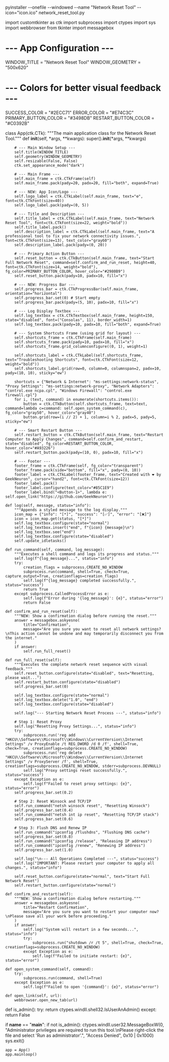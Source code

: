 
pyinstaller --onefile --windowed --name "Network Reset Tool" --icon="icon.ico" network_reset_tool.py


import customtkinter as ctk
import subprocess
import ctypes
import sys
import webbrowser
from tkinter import messagebox

# --- App Configuration ---
WINDOW_TITLE = "Network Reset Tool"
WINDOW_GEOMETRY = "500x620"

# --- Colors for better visual feedback ---
SUCCESS_COLOR = "#2ECC71"
ERROR_COLOR = "#E74C3C"
PRIMARY_BUTTON_COLOR = "#3498DB"
RESTART_BUTTON_COLOR = "#C0392B"


class App(ctk.CTk):
    """The main application class for the Network Reset Tool."""
    def __init__(self, *args, **kwargs):
        super().__init__(*args, **kwargs)

        # --- Main Window Setup ---
        self.title(WINDOW_TITLE)
        self.geometry(WINDOW_GEOMETRY)
        self.resizable(False, False)
        ctk.set_appearance_mode("dark")

        # --- Main Frame ---
        self.main_frame = ctk.CTkFrame(self)
        self.main_frame.pack(pady=20, padx=20, fill="both", expand=True)
        
        # --- NEW: App Icon/Logo ---
        self.logo_label = ctk.CTkLabel(self.main_frame, text="⚙️", font=ctk.CTkFont(size=40))
        self.logo_label.pack(pady=(0, 5))

        # --- Title and Description ---
        self.title_label = ctk.CTkLabel(self.main_frame, text="Network Reset Tool", font=ctk.CTkFont(size=22, weight="bold"))
        self.title_label.pack()
        self.description_label = ctk.CTkLabel(self.main_frame, text="A professional tool to fix your network connectivity issues.", font=ctk.CTkFont(size=13), text_color="gray60")
        self.description_label.pack(pady=(0, 20))

        # --- Primary Action Button ---
        self.reset_button = ctk.CTkButton(self.main_frame, text="Start Full Network Reset", command=self.confirm_and_run_reset, height=40, font=ctk.CTkFont(size=14, weight="bold"), fg_color=PRIMARY_BUTTON_COLOR, hover_color="#2980B9")
        self.reset_button.pack(pady=10, padx=10, fill="x")
        
        # --- NEW: Progress Bar ---
        self.progress_bar = ctk.CTkProgressBar(self.main_frame, orientation="horizontal")
        self.progress_bar.set(0) # Start empty
        self.progress_bar.pack(pady=(5, 10), padx=10, fill="x")

        # --- Log Display Textbox ---
        self.log_textbox = ctk.CTkTextbox(self.main_frame, height=150, state="disabled", font=("Consolas", 11), border_width=1)
        self.log_textbox.pack(pady=10, padx=10, fill="both", expand=True)

        # --- System Shortcuts Frame (using grid for layout) ---
        self.shortcuts_frame = ctk.CTkFrame(self.main_frame)
        self.shortcuts_frame.pack(pady=10, padx=10, fill="x")
        self.shortcuts_frame.grid_columnconfigure((0, 1), weight=1)

        self.shortcuts_label = ctk.CTkLabel(self.shortcuts_frame, text="Troubleshooting Shortcuts", font=ctk.CTkFont(size=12, weight="bold"))
        self.shortcuts_label.grid(row=0, column=0, columnspan=2, padx=10, pady=(10, 10), sticky="ew")

        shortcuts = {"Network & Internet": "ms-settings:network-status", "Proxy Settings": "ms-settings:network-proxy", "Network Adapters": "control.exe ncpa.cpl", "Windows Firewall": "control.exe firewall.cpl"}
        for i, (text, command) in enumerate(shortcuts.items()):
            button = ctk.CTkButton(self.shortcuts_frame, text=text, command=lambda c=command: self.open_system_command(c), fg_color="gray50", hover_color="gray40")
            button.grid(row=(i // 2) + 1, column=i % 2, padx=5, pady=5, sticky="ew")
            
        # --- Smart Restart Button ---
        self.restart_button = ctk.CTkButton(self.main_frame, text="Restart Computer to Apply Changes", command=self.confirm_and_restart, state="disabled", fg_color=RESTART_BUTTON_COLOR, hover_color="#A93226")
        self.restart_button.pack(pady=(10, 0), padx=10, fill="x")

        # --- Footer ---
        footer_frame = ctk.CTkFrame(self, fg_color="transparent")
        footer_frame.pack(side="bottom", fill="x", pady=(0, 10))
        footer_label = ctk.CTkLabel(footer_frame, text="Created with ❤️ by GeekNeuron", cursor="hand2", font=ctk.CTkFont(size=12))
        footer_label.pack()
        footer_label.configure(text_color="#85C1E9")
        footer_label.bind("<Button-1>", lambda e: self.open_link("https://github.com/GeekNeuron"))

    def log(self, message, status="info"):
        """Appends a styled message to the log display."""
        icon_map = {"info": "[*]", "success": "[✅]", "error": "[❌]"}
        icon = icon_map.get(status, "[*]")
        self.log_textbox.configure(state="normal")
        self.log_textbox.insert("end", f"{icon} {message}\n")
        self.log_textbox.see("end")
        self.log_textbox.configure(state="disabled")
        self.update_idletasks()

    def run_command(self, command, log_message):
        """Executes a shell command and logs its progress and status."""
        self.log(f"{log_message}...", status="info")
        try:
            creation_flags = subprocess.CREATE_NO_WINDOW
            subprocess.run(command, shell=True, check=True, capture_output=True, creationflags=creation_flags)
            self.log(f"{log_message} completed successfully.", status="success")
            return True
        except subprocess.CalledProcessError as e:
            self.log(f"Error during '{log_message}': {e}", status="error")
            return False

    def confirm_and_run_reset(self):
        """NEW: Show a confirmation dialog before running the reset."""
        answer = messagebox.askyesno(
            title="Confirmation",
            message="Are you sure you want to reset all network settings?\nThis action cannot be undone and may temporarily disconnect you from the internet."
        )
        if answer:
            self.run_full_reset()

    def run_full_reset(self):
        """Executes the complete network reset sequence with visual feedback."""
        self.reset_button.configure(state="disabled", text="Resetting, please wait...")
        self.restart_button.configure(state="disabled")
        self.progress_bar.set(0)
        
        self.log_textbox.configure(state="normal")
        self.log_textbox.delete("1.0", "end")
        self.log_textbox.configure(state="disabled")

        self.log("--- Starting Network Reset Process ---", status="info")
        
        # Step 1: Reset Proxy
        self.log("Resetting Proxy Settings...", status="info")
        try:
            subprocess.run('reg add "HKCU\\Software\\Microsoft\\Windows\\CurrentVersion\\Internet Settings" /v ProxyEnable /t REG_DWORD /d 0 /f', shell=True, check=True, creationflags=subprocess.CREATE_NO_WINDOW)
            subprocess.run('reg delete "HKCU\\Software\\Microsoft\\Windows\\CurrentVersion\\Internet Settings" /v ProxyServer /f', shell=True, creationflags=subprocess.CREATE_NO_WINDOW, stderr=subprocess.DEVNULL)
            self.log("Proxy settings reset successfully.", status="success")
        except Exception as e:
            self.log(f"Failed to reset proxy settings: {e}", status="error")
        self.progress_bar.set(0.2)

        # Step 2: Reset Winsock and TCP/IP
        self.run_command("netsh winsock reset", "Resetting Winsock")
        self.progress_bar.set(0.4)
        self.run_command("netsh int ip reset", "Resetting TCP/IP stack")
        self.progress_bar.set(0.6)

        # Step 3: Flush DNS and Renew IP
        self.run_command("ipconfig /flushdns", "Flushing DNS cache")
        self.progress_bar.set(0.8)
        self.run_command("ipconfig /release", "Releasing IP address")
        self.run_command("ipconfig /renew", "Renewing IP address")
        self.progress_bar.set(1.0)

        self.log("\n--- All Operations Completed ---", status="success")
        self.log("IMPORTANT: Please restart your computer to apply all changes.", status="info")
        
        self.reset_button.configure(state="normal", text="Start Full Network Reset")
        self.restart_button.configure(state="normal")

    def confirm_and_restart(self):
        """NEW: Show a confirmation dialog before restarting."""
        answer = messagebox.askyesno(
            title="Restart Confirmation",
            message="Are you sure you want to restart your computer now?\nPlease save all your work before proceeding."
        )
        if answer:
            self.log("System will restart in a few seconds...", status="info")
            try:
                subprocess.run("shutdown /r /t 5", shell=True, check=True, creationflags=subprocess.CREATE_NO_WINDOW)
            except Exception as e:
                self.log(f"Failed to initiate restart: {e}", status="error")

    def open_system_command(self, command):
        try:
            subprocess.run(command, shell=True)
        except Exception as e:
            self.log(f"Failed to open '{command}': {e}", status="error")

    def open_link(self, url):
        webbrowser.open_new_tab(url)

def is_admin():
    try:
        return ctypes.windll.shell32.IsUserAnAdmin()
    except:
        return False

if __name__ == "__main__":
    if not is_admin():
        ctypes.windll.user32.MessageBoxW(0, "Administrator privileges are required to run this tool.\nPlease right-click the file and select 'Run as administrator'.", "Access Denied", 0x10 | 0x1000)
        sys.exit()

    app = App()
    app.mainloop()
